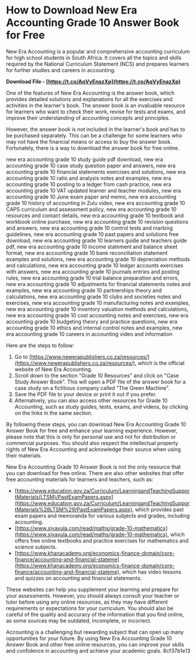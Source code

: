 # How to Download New Era Accounting Grade 10 Answer Book for Free
 
New Era Accounting is a popular and comprehensive accounting curriculum for high school students in South Africa. It covers all the topics and skills required by the National Curriculum Statement (NCS) and prepares learners for further studies and careers in accounting.
 
**Download File - [https://t.co/AqVyEnazXp](https://t.co/AqVyEnazXp)**


 
One of the features of New Era Accounting is the answer book, which provides detailed solutions and explanations for all the exercises and activities in the learner's book. The answer book is an invaluable resource for learners who want to check their work, revise for tests and exams, and improve their understanding of accounting concepts and principles.
 
However, the answer book is not included in the learner's book and has to be purchased separately. This can be a challenge for some learners who may not have the financial means or access to buy the answer book. Fortunately, there is a way to download the answer book for free online.
 
new era accounting grade 10 study guide pdf download,  new era accounting grade 10 case study question paper and answers,  new era accounting grade 10 financial statements exercises and solutions,  new era accounting grade 10 ratio and analysis notes and examples,  new era accounting grade 10 posting to a ledger from cash practice,  new era accounting grade 10 VAT updated learner and teacher modules,  new era accounting grade 10 June exam paper and memo,  new era accounting grade 10 history of accounting in Zulu video,  new era accounting grade 10 CAPS curriculum and assessment policy,  new era accounting grade 10 resources and contact details,  new era accounting grade 10 textbook and workbook online purchase,  new era accounting grade 10 revision questions and answers,  new era accounting grade 10 control tests and marking guidelines,  new era accounting grade 10 past papers and solutions free download,  new era accounting grade 10 learners guide and teachers guide pdf,  new era accounting grade 10 income statement and balance sheet format,  new era accounting grade 10 bank reconciliation statement examples and solutions,  new era accounting grade 10 depreciation methods and calculations,  new era accounting grade 10 ledger accounts exercises with answers,  new era accounting grade 10 journals entries and posting rules,  new era accounting grade 10 trial balance preparation and errors,  new era accounting grade 10 adjustments for financial statements notes and examples,  new era accounting grade 10 partnerships theory and calculations,  new era accounting grade 10 clubs and societies notes and exercises,  new era accounting grade 10 manufacturing notes and examples,  new era accounting grade 10 inventory valuation methods and calculations,  new era accounting grade 10 cost accounting notes and exercises,  new era accounting grade 10 budgeting theory and practice questions,  new era accounting grade 10 ethics and internal control notes and examples,  new era accounting grade 10 careers in accounting video and information
 
Here are the steps to follow:
 
1. Go to [https://www.newerapublishers.co.za/resources/](https://www.newerapublishers.co.za/resources/), which is the official website of New Era Accounting.
2. Scroll down to the section "Grade 10 Resources" and click on "Case Study Answer Book". This will open a PDF file of the answer book for a case study on a fictitious company called "The Green Machine".
3. Save the PDF file to your device or print it out if you prefer.
4. Alternatively, you can also access other resources for Grade 10 Accounting, such as study guides, tests, exams, and videos, by clicking on the links in the same section.

By following these steps, you can download New Era Accounting Grade 10 Answer Book for free and enhance your learning experience. However, please note that this is only for personal use and not for distribution or commercial purposes. You should also respect the intellectual property rights of New Era Accounting and acknowledge their source when using their materials.
  
New Era Accounting Grade 10 Answer Book is not the only resource that you can download for free online. There are also other websites that offer free accounting materials for learners and teachers, such as:

- [https://www.education.gov.za/Curriculum/LearningandTeachingSupportMaterials(LTSM)/PastExamPapers.aspx](https://www.education.gov.za/Curriculum/LearningandTeachingSupportMaterials%28LTSM%29/PastExamPapers.aspx), which provides past exam papers and memoranda for various subjects and grades, including accounting.
- [https://www.siyavula.com/read/maths/grade-10-mathematics](https://www.siyavula.com/read/maths/grade-10-mathematics), which offers free online textbooks and practice exercises for mathematics and science subjects.
- [https://www.khanacademy.org/economics-finance-domain/core-finance/accounting-and-financial-stateme](https://www.khanacademy.org/economics-finance-domain/core-finance/accounting-and-financial-stateme), which has video lessons and quizzes on accounting and financial statements.

These websites can help you supplement your learning and prepare for your assessments. However, you should always consult your teacher or tutor before using any online resources, as they may have different requirements or expectations for your curriculum. You should also be careful of the quality and accuracy of the information that you find online, as some sources may be outdated, incomplete, or incorrect.
 
Accounting is a challenging but rewarding subject that can open up many opportunities for your future. By using New Era Accounting Grade 10 Answer Book and other free online resources, you can improve your skills and confidence in accounting and achieve your academic goals.
 8cf37b1e13
 
